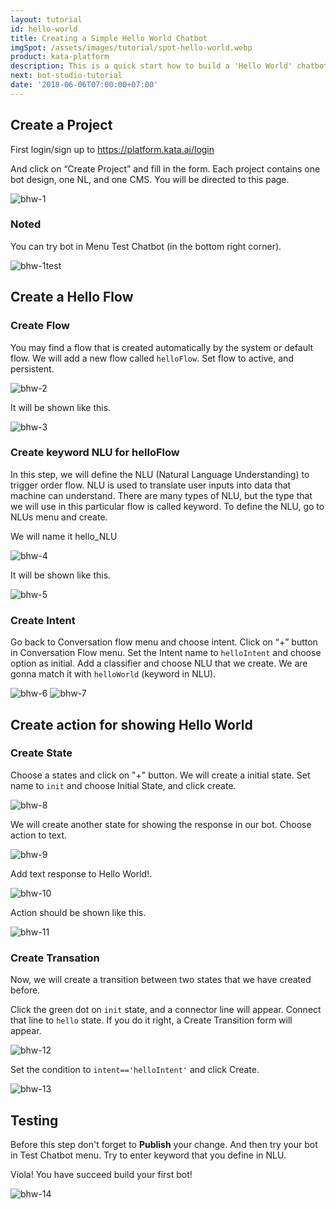 ```yaml
---
layout: tutorial
id: hello-world
title: Creating a Simple Hello World Chatbot
imgSpot: /assets/images/tutorial/spot-hello-world.webp
product: kata-platform
description: This is a quick start how to build a 'Hello World' chatbot
next: bot-studio-tutorial
date: '2018-06-06T07:00:00+07:00'
---
```


## Create a Project

First login/sign up to <a href="https://platform.kata.ai/login" target="_blank">https://platform.kata.ai/login</a>

And click on “Create Project” and fill in the form. Each project contains one bot design, one NL, and one CMS.
You will be directed to this page.

![bhw-1](/assets/images/tutorial/bot-hw/bot-hw1.webp)

### Noted

You can try bot in Menu Test Chatbot (in the bottom right corner).

![bhw-1test](/assets/images/tutorial/bot-hw/bot-hw1test.webp)

## Create a Hello Flow

### Create Flow

You may find a flow that is created automatically by the system or default flow. We will add a new flow called `helloFlow`. Set flow to active, and persistent.

![bhw-2](/assets/images/tutorial/bot-hw/bot-hw2.webp)

It will be shown like this.

![bhw-3](/assets/images/tutorial/bot-hw/bot-hw3.webp)

### Create keyword NLU for helloFlow

In this step, we will define the NLU (Natural Language Understanding) to trigger order flow. NLU is used to translate user inputs into data that machine can understand. There are many types of NLU, but the type that we will use in this particular flow is called keyword. To define the NLU, go to NLUs menu and create.

We will name it hello_NLU

![bhw-4](/assets/images/tutorial/bot-hw/bot-hw4.webp)

It will be shown like this.

![bhw-5](/assets/images/tutorial/bot-hw/bot-hw5.webp)

### Create Intent

Go back to Conversation flow menu and choose intent. Click on “+” button in Conversation Flow menu. Set the Intent name to `helloIntent` and choose option as initial.
Add a classifier and choose NLU that we create. We are gonna match it with `helloWorld` (keyword in NLU).

![bhw-6](/assets/images/tutorial/bot-hw/bot-hw6.webp)
![bhw-7](/assets/images/tutorial/bot-hw/bot-hw7.webp)

## Create action for showing Hello World

### Create State

Choose a states and click on "+" button. We will create a initial state. Set name to `init` and choose Initial State, and click create.

![bhw-8](/assets/images/tutorial/bot-hw/bot-hw8.webp)

We will create another state for showing the response in our bot. Choose action to text.

![bhw-9](/assets/images/tutorial/bot-hw/bot-hw9.webp)

Add text response to Hello World!.

![bhw-10](/assets/images/tutorial/bot-hw/bot-hw10.webp)

Action should be shown like this.

![bhw-11](/assets/images/tutorial/bot-hw/bot-hw11.webp)

### Create Transation

Now, we will create a transition between two states that we have created before.

Click the green dot on `init` state, and a connector line will appear. Connect that line to `hello` state. If you do it right, a Create Transition form will appear.

![bhw-12](/assets/images/tutorial/bot-hw/bot-hw12.webp)

Set the condition to `intent=='helloIntent'` and click Create.

![bhw-13](/assets/images/tutorial/bot-hw/bot-hw13.webp)

## Testing

Before this step don't forget to **Publish** your change. And then try your bot in Test Chatbot menu. Try to enter keyword that you define in NLU.

Viola! You have succeed build your first bot!

![bhw-14](/assets/images/tutorial/bot-hw/bot-hw14.webp)
